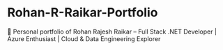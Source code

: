# Rohan-R-Raikar-Portfolio
🚀 Personal portfolio of Rohan Rajesh Raikar – Full Stack .NET Developer | Azure Enthusiast | Cloud &amp; Data Engineering Explorer
